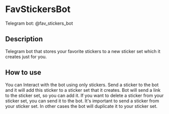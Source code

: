 # FavStickersBot
Telegram bot: @fav_stickers_bot
## Description
Telegram bot that stores your favorite stickers to a new sticker set which it creates just for you.

## How to use
You can Interact with the bot using only stickers. Send a sticker to the bot and it will add this sticker to a sticker set that it creates. 
Bot will send a link to the sticker set, so you can add it. 
If you want to delete a sticker from your sticker set, you can send it to the bot. It's important to send a sticker from your sticker set. In other cases the bot will duplicate it to your sticker set. 
